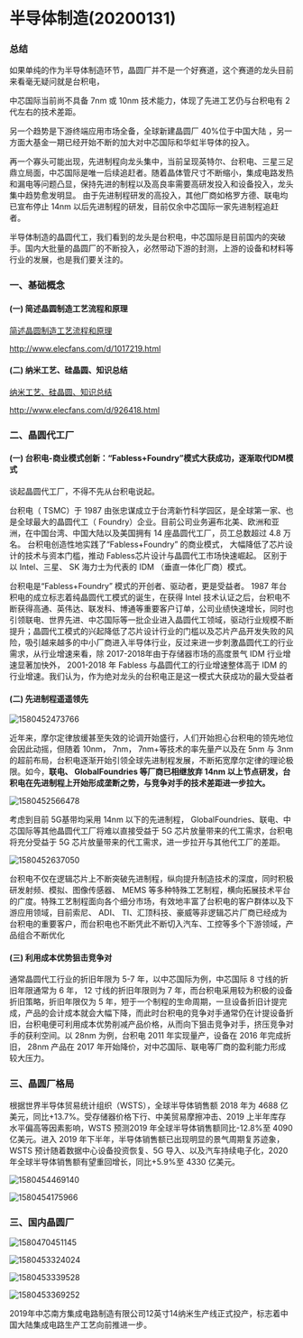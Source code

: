 # 半导体制造(20200131)



### 总结

如果单纯的作为半导体制造环节，晶圆厂并不是一个好赛道，这个赛道的龙头目前来看毫无疑问就是台积电，

中芯国际当前尚不具备 7nm 或 10nm 技术能力，体现了先进工艺仍与台积电有 2 代左右的技术差距。 

另一个趋势是下游终端应用市场全备，全球新建晶圆厂 40%位于中国大陆 ，另一方面大基金一期已经开始不断的加大对中芯国际和华虹半导体的投入。

再一个寡头可能出现，先进制程向龙头集中，当前呈现英特尔、台积电、三星三足鼎立局面，中芯国际是唯一后续追赶者。随着晶体管尺寸不断缩小，集成电路发热和漏电等问题凸显，保持先进的制程以及高良率需要高研发投入和设备投入，龙头集中趋势愈发明显。 由于先进制程研发的高投入，其他厂商如格罗方德、联电均已宣布停止 14nm 以后先进制程的研发，目前仅余中芯国际一家先进制程追赶者。 

半导体制造的晶圆代工，我们看到的龙头是台积电，中芯国际是目前国内的突破手。国内大批量的晶圆厂的不断投入，必然带动下游的封测，上游的设备和材料等行业的发展，也是我们要关注的。



### 一、基础概念

#### (一) 简述晶圆制造工艺流程和原理

[简述晶圆制造工艺流程和原理](http://www.elecfans.com/d/1017219.html)

http://www.elecfans.com/d/1017219.html

#### (二) 纳米工艺、硅晶圆、知识总结

[纳米工艺、硅晶圆、知识总结](http://www.elecfans.com/d/926418.html)

http://www.elecfans.com/d/926418.html



### 二、晶圆代工厂

#### (一) 台积电-商业模式创新：“Fabless+Foundry”模式大获成功，逐渐取代IDM模式 

谈起晶圆代工厂，不得不先从台积电说起。

台积电（ TSMC）于 1987 由张忠谋成立于台湾新竹科学园区，是全球第一家、也是全球最大的晶圆代工（ Foundry）企业。目前公司业务遍布北美、欧洲和亚洲，在中国台湾、中国大陆以及美国拥有 14 座晶圆代工厂，员工总数超过 4.8 万名。 台积电创造性地实践了“Fabless+Foundry” 的商业模式， 大幅降低了芯片设计的技术与资本门槛，推动 Fabless芯片设计与晶圆代工市场快速崛起。  区别于以 Intel、三星、 SK 海力士为代表的 IDM
（垂直一体化厂商）模式。

台积电是“Fabless+Foundry” 模式的开创者、驱动者，更是受益者。 1987 年台积电的成立标志着纯晶圆代工模式的诞生，在获得 Intel 技术认证之后，台积电不断获得高通、英伟达、联发科、博通等重要客户订单，公司业绩快速增长，同时也引领联电、世界先进、中芯国际等一批企业进入晶圆代工领域，驱动行业规模不断提升；晶圆代工模式的兴起降低了芯片设计行业的门槛以及芯片产品开发失败的风险，吸引越来越多的中小厂商进入半导体行业，反过来进一步刺激晶圆代工的行业需求，从行业增速来看，除 2017-2018年由于存储器市场的高度景气 IDM 行业增速显著加快外， 2001-2018 年 Fabless 与晶圆代工的行业增速整体高于 IDM 的行业增速。我们认为，作为绝对龙头的台积电正是这一模式大获成功的最大受益者 

#### (二) 先进制程遥遥领先

![1580452473766](半导体制造.assets/1580452473766.png)

近年来，摩尔定律放缓甚至失效的论调开始盛行，人们开始担心台积电的领先地位会因此动摇，但随着 10nm， 7nm， 7nm+等技术的率先量产以及在 5nm 与 3nm 的超前布局，台积电逐渐开始引领全球先进制程发展，不断拓宽摩尔定律的理论极限。如今，**联电、 GlobalFoundries 等厂商已相继放弃 14nm 以上节点研发，台积电在先进制程上开始形成垄断之势，与竞争对手的技术差距进一步拉大。** 

![1580452566478](半导体制造.assets/1580452566478.png)

考虑到目前 5G基带均采用 14nm 以下的先进制程， GlobalFoundries、联电、中芯国际等其他晶圆代工厂将难以直接受益于 5G 芯片放量带来的代工需求，台积电将充分受益于 5G 芯片放量带来的代工需求，进一步拉开与其他代工厂的差距。 

![1580452637050](半导体制造.assets/1580452637050.png)

台积电不仅在逻辑芯片上不断突破先进制程，纵向提升制造技术的深度，同时积极研发射频、模拟、图像传感器、
MEMS 等多种特殊工艺制程，横向拓展技术平台的广度。特殊工艺制程面向各个细分市场，有效地丰富了台积电的客户群体以及下游应用领域，目前索尼、 ADI、 TI、汇顶科技、豪威等非逻辑芯片厂商已经成为台积电的重要客户，而台积电也不断凭此不断切入汽车、工控等多个下游领域，产品组合不断优化 

#### (三) 利用成本优势狙击竞争对 

通常晶圆代工行业的折旧年限为 5-7 年，以中芯国际为例，中芯国际 8 寸线的折旧年限通常为 6 年， 12 寸线的折旧年限则为 7 年，而台积电采用较为积极的设备折旧策略，折旧年限仅为 5 年，短于一个制程的生命周期，一旦设备折旧计提完成，产品的会计成本就会大幅下降，而此时台积电的竞争对手通常仍在计提设备折旧，台积电便可利用成本优势削减产品价格，从而向下狙击竞争对手，挤压竞争对手的获利空间。以 28nm 为例，台积电 2011 年实现量产，设备在 2016 年完成折旧， 28nm 产品在 2017 年开始降价，对中芯国际、联电等厂商的盈利能力形成较大压力。 

### 三、晶圆厂格局

根据世界半导体贸易统计组织（WSTS），全球半导体销售额 2018 年为 4688 亿美元，同比+13.7%。受存储器价格下行、中美贸易摩擦冲击、2019 上半年库存水平偏高等因素影响，WSTS 预测2019 年全球半导体销售额同比-12.8%至 4090 亿美元。进入 2019 年下半年，半导体销售额已出现明显的景气周期复苏迹象，WSTS 预计随着数据中心设备投资恢复、5G 导入、以及汽车持续电子化，2020 年全球半导体销售额有望重回增长，同比+5.9%至 4330 亿美元。 

![1580454469140](半导体制造.assets/1580454469140.png)



![1580454175966](半导体制造.assets/1580454175966.png)





### 三、国内晶圆厂

![1580470451145](半导体制造.assets/1580470451145.png)

![1580453324024](半导体制造.assets/1580453324024.png)



![1580453339528](半导体制造.assets/1580453339528.png)

![1580453369252](半导体制造.assets/1580453369252.png)



​	2019年中芯南方集成电路制造有限公司12英寸14纳米生产线正式投产，标志着中国大陆集成电路生产工艺向前推进一步。 















